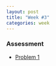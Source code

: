 ```yaml
---
layout: post
title: "Week #3"
categories: week
---
```


### Assessment

- [Problem 1](http://jsbin.com/OlIleki/1/edit)
